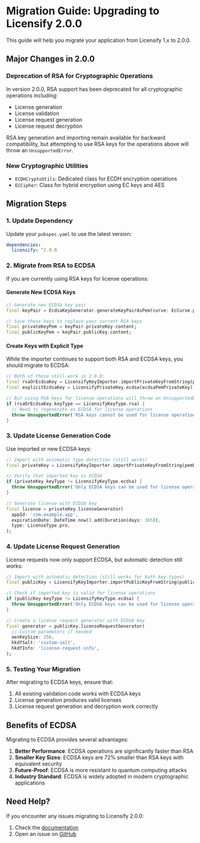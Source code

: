 # Migration Guide: Upgrading to Licensify 2.0.0

This guide will help you migrate your application from Licensify 1.x to 2.0.0.

## Major Changes in 2.0.0

### Deprecation of RSA for Cryptographic Operations

In version 2.0.0, RSA support has been deprecated for all cryptographic operations including:
- License generation
- License validation
- License request generation
- License request decryption

RSA key generation and importing remain available for backward compatibility, but attempting to use RSA keys for the operations above will throw an `UnsupportedError`.

### New Cryptographic Utilities

- `ECDHCryptoUtils`: Dedicated class for ECDH encryption operations
- `ECCipher`: Class for hybrid encryption using EC keys and AES

## Migration Steps

### 1. Update Dependency

Update your `pubspec.yaml` to use the latest version:

```yaml
dependencies:
  licensify: ^2.0.0
```

### 2. Migrate from RSA to ECDSA

If you are currently using RSA keys for license operations:

#### Generate New ECDSA Keys

```dart
// Generate new ECDSA key pair
final keyPair = EcdsaKeyGenerator.generateKeyPairAsPem(curve: EcCurve.p256);

// Save these keys to replace your current RSA keys
final privateKeyPem = keyPair.privateKey.content;
final publicKeyPem = keyPair.publicKey.content;
```

#### Create Keys with Explicit Type

While the importer continues to support both RSA and ECDSA keys, you should migrate to ECDSA:

```dart
// Both of these still work in 2.0.0:
final rsaOrEcdsaKey = LicensifyKeyImporter.importPrivateKeyFromString(pemPrivateKey);
final explicitEcdsaKey = LicensifyPrivateKey.ecdsa(ecdsaPemPrivateKey);

// But using RSA keys for license operations will throw an UnsupportedError:
if (rsaOrEcdsaKey.keyType == LicensifyKeyType.rsa) {
  // Need to regenerate as ECDSA for license operations
  throw UnsupportedError('RSA keys cannot be used for license operations in 2.0.0+');
}
```

### 3. Update License Generation Code

Use imported or new ECDSA keys:

```dart
// Import with automatic type detection (still works)
final privateKey = LicensifyKeyImporter.importPrivateKeyFromString(pemPrivateKey);

// Verify that imported key is ECDSA
if (privateKey.keyType != LicensifyKeyType.ecdsa) {
  throw UnsupportedError('Only ECDSA keys can be used for license operations');
}

// Generate license with ECDSA key
final license = privateKey.licenseGenerator(
  appId: 'com.example.app',
  expirationDate: DateTime.now().add(Duration(days: 365)),
  type: LicenseType.pro,
);
```

### 4. Update License Request Generation

License requests now only support ECDSA, but automatic detection still works:

```dart
// Import with automatic detection (still works for both key types)
final publicKey = LicensifyKeyImporter.importPublicKeyFromString(publicKeyPem);

// Check if imported key is valid for license operations
if (publicKey.keyType != LicensifyKeyType.ecdsa) {
  throw UnsupportedError('Only ECDSA keys can be used for license operations');
}

// Create a license request generator with ECDSA key
final generator = publicKey.licenseRequestGenerator(
  // Custom parameters if needed
  aesKeySize: 256,
  hkdfSalt: 'custom-salt',
  hkdfInfo: 'license-request-info',
);
```

### 5. Testing Your Migration

After migrating to ECDSA keys, ensure that:

1. All existing validation code works with ECDSA keys
2. License generation produces valid licenses
3. License request generation and decryption work correctly

## Benefits of ECDSA

Migrating to ECDSA provides several advantages:

1. **Better Performance**: ECDSA operations are significantly faster than RSA
2. **Smaller Key Sizes**: ECDSA keys are 72% smaller than RSA keys with equivalent security
3. **Future-Proof**: ECDSA is more resistant to quantum computing attacks
4. **Industry Standard**: ECDSA is widely adopted in modern cryptographic applications

## Need Help?

If you encounter any issues migrating to Licensify 2.0.0:

1. Check the [documentation](https://github.com/nogipx/licensify/blob/main/README.md)
2. Open an issue on [GitHub](https://github.com/nogipx/licensify/issues) 